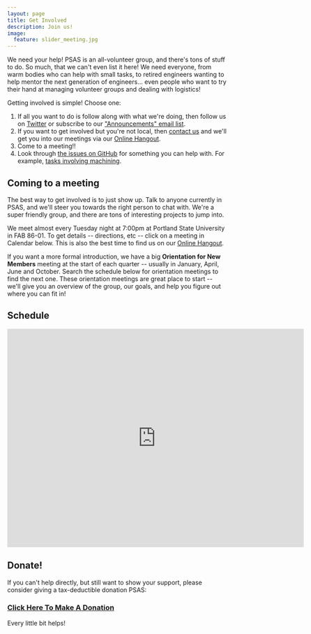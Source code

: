 ```yaml
---
layout: page
title: Get Involved
description: Join us!
image:
  feature: slider_meeting.jpg
---
```


We need your help! PSAS is an all-volunteer group, and there's tons of stuff to do. So much, that we can't even list it here! We need everyone, from warm bodies who can help with small tasks, to retired engineers wanting to help mentor the next generation of engineers... even people who want to try their hand at managing volunteer groups and dealing with logistics! 

Getting involved is simple! Choose one:

1. If all you want to do is follow along with what we're doing, then follow us on [Twitter](https://twitter.com/pdxaerospace) or subscribe to our ["Announcements" email list](https://lists.psas.pdx.edu/mailman/listinfo/psas-announce).
2. If you want to get involved but you're not local, then [contact us](/about) and we'll get you into our meetings via our [Online Hangout](https://meet.jit.si/psas).
3. Come to a meeting!! 
4. Look through [the issues on GitHub](https://github.com/search?q=org%3Apsas+is%3Aopen+) for something you can help with. For example, [tasks involving machining](https://github.com/search?q=org%3Apsas+is%3Aopen+label%3Amachining+).

## Coming to a meeting

The best way to get involved is to just show up. Talk to anyone currently in PSAS, and we'll steer you towards the right person to chat with. We're a super friendly group, and there are tons of interesting projects to jump into.

We meet almost every Tuesday night at 7:00pm at Portland State University in FAB 86-01. To get details -- directions, etc -- click on a meeting in Calendar below.
This is also the best time to find us on our [Online Hangout](https://meet.jit.si/psas).

If you want a more formal introduction, we have a big **Orientation for New Members** meeting at the start of each quarter -- usually in January, April, June and October. Search the schedule below for orientation meetings to find the next one. These orientation meetings are great place to start -- we'll give you an overview of the group, our goals, and help you figure out where you can fit in!

## Schedule
<iframe src="https://www.google.com/calendar/embed?showTitle=0&amp;showCalendars=0&amp;height=500&amp;wkst=1&amp;bgcolor=%23FFFFFF&amp;src=psas.rockets%40gmail.com&amp;color=%23182C57&amp;ctz=America%2FLos_Angeles" style=" border-width:0 " width="680" height="500" frameborder="0" scrolling="no"></iframe>

## Donate!

If you can't help directly, but still want to show your support, please consider giving a tax-deductible donation PSAS:

### [Click Here To Make A Donation](https://giving.psuf.org/aerospace)

Every little bit helps!
